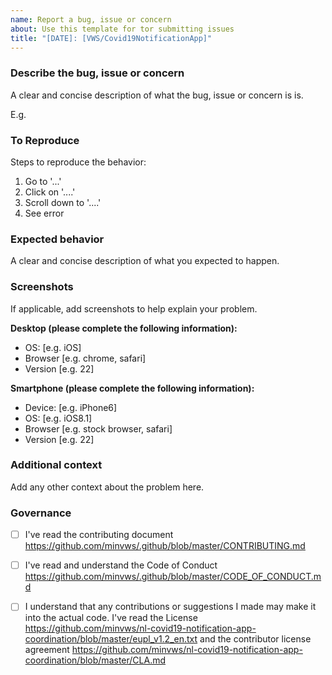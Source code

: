 ```yaml
---
name: Report a bug, issue or concern
about: Use this template for tor submitting issues
title: "[DATE]: [VWS/Covid19NotificationApp]"
---
```

### Describe the bug, issue or concern

A clear and concise description of what the bug, issue or concern is is.

E.g. 

### To Reproduce
Steps to reproduce the behavior:
1. Go to '...'
2. Click on '....'
3. Scroll down to '....'
4. See error

### Expected behavior
A clear and concise description of what you expected to happen.

### Screenshots
If applicable, add screenshots to help explain your problem.

**Desktop (please complete the following information):**
 - OS: [e.g. iOS]
 - Browser [e.g. chrome, safari]
 - Version [e.g. 22]

**Smartphone (please complete the following information):**
 - Device: [e.g. iPhone6]
 - OS: [e.g. iOS8.1]
 - Browser [e.g. stock browser, safari]
 - Version [e.g. 22]

### Additional context
Add any other context about the problem here.

### Governance
- [ ] I've read the contributing document https://github.com/minvws/.github/blob/master/CONTRIBUTING.md
- [ ] I've read and understand the Code of Conduct https://github.com/minvws/.github/blob/master/CODE_OF_CONDUCT.md
- [ ] I understand that any contributions or suggestions I made may make it into the actual code. I've read the License https://github.com/minvws/nl-covid19-notification-app-coordination/blob/master/eupl_v1.2_en.txt and the contributor license agreement https://github.com/minvws/nl-covid19-notification-app-coordination/blob/master/CLA.md
 
